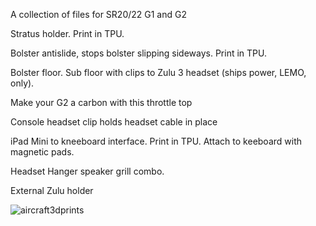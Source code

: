 A collection of files for SR20/22 G1 and G2

Stratus holder.  Print in TPU.

Bolster antislide, stops bolster slipping sideways.   Print in TPU.

Bolster floor.  Sub floor with clips to Zulu 3 headset (ships power, LEMO, only).

Make your G2 a carbon with this throttle top

Console headset clip holds headset cable in place

iPad Mini to kneeboard interface.    Print in TPU.  Attach to keeboard with magnetic pads.

Headset Hanger speaker grill combo.

External Zulu holder

![aircraft3dprints](https://github.com/carlsuttle/planeprints/assets/43861253/f4cb6e2c-971b-4482-b0ca-579cfea7e0f9)
